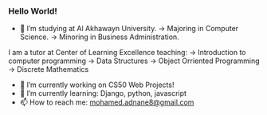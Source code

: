 ### Hello World!

- 🏫 I’m studying at Al Akhawayn University.
-> Majoring in Computer Science. 
-> Minoring in Business Administration.

I am a tutor at Center of Learning Excellence teaching:
-> Introduction to computer programming 
-> Data Structures
-> Object Orriented Programming
-> Discrete Mathematics

- 🔭 I’m currently working on CS50 Web Projects!
- 🌱 I’m currently learning: Django, python, javascript
- 📫 How to reach me: mohamed.adnane8@gmail.com
